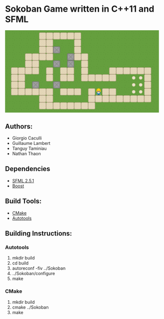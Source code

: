 # Sokoban Game written in C++11 and SFML

![GAME](Documentation/finalsprint/pictures/jeu.png "jeu.png")

## Authors:
- Giorgio Caculli
- Guillaume Lambert
- Tanguy Taminiau
- Nathan Thaon

## Dependencies
- [SFML 2.5.1](https://www.sfml-dev.org/)
- [Boost](https://www.boost.org/)

## Build Tools:
- [CMake](https://cmake.org/)
- [Autotools](https://www.gnu.org/software/software.html)

## Building Instructions:

### Autotools
1. mkdir build
2. cd build
3. autoreconf -fiv ../Sokoban
4. ../Sokoban/configure
5. make

### CMake
1. mkdir build
2. cmake ../Sokoban
3. make

